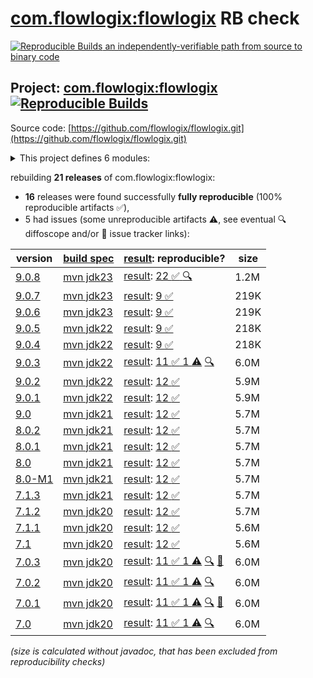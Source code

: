 [com.flowlogix:flowlogix](https://central.sonatype.com/artifact/com.flowlogix/flowlogix/versions) RB check
=======

[![Reproducible Builds](https://reproducible-builds.org/images/logos/rb.svg) an independently-verifiable path from source to binary code](https://reproducible-builds.org/)

## Project: [com.flowlogix:flowlogix](https://central.sonatype.com/artifact/com.flowlogix/flowlogix/versions) [![Reproducible Builds](https://img.shields.io/endpoint?url=https://raw.githubusercontent.com/jvm-repo-rebuild/reproducible-central/master/content/com/flowlogix/badge.json)](https://github.com/jvm-repo-rebuild/reproducible-central/blob/master/content/com/flowlogix/README.md)

Source code: [https://github.com/flowlogix/flowlogix.git](https://github.com/flowlogix/flowlogix.git)

<details><summary>This project defines 6 modules:</summary>

* [com.flowlogix:flowlogix](https://central.sonatype.com/artifact/com.flowlogix/flowlogix/overview)
* [com.flowlogix:flowlogix-bom](https://central.sonatype.com/artifact/com.flowlogix/flowlogix-bom/overview)
* [com.flowlogix:flowlogix-datamodel](https://central.sonatype.com/artifact/com.flowlogix/flowlogix-datamodel/overview)
* [com.flowlogix:flowlogix-jee](https://central.sonatype.com/artifact/com.flowlogix/flowlogix-jee/overview)
* [com.flowlogix:jakarta-ee](https://central.sonatype.com/artifact/com.flowlogix/jakarta-ee/overview)
* [com.flowlogix:jee-examples](https://central.sonatype.com/artifact/com.flowlogix/jee-examples/overview)
</details>

rebuilding **21 releases** of com.flowlogix:flowlogix:
- **16** releases were found successfully **fully reproducible** (100% reproducible artifacts :white_check_mark:),
- 5 had issues (some unreproducible artifacts :warning:, see eventual :mag: diffoscope and/or :memo: issue tracker links):

| version | [build spec](/BUILDSPEC.md) | [result](https://reproducible-builds.org/docs/jvm/): reproducible? | size |
| -- | --------- | ------ | -- |
| [9.0.8](https://central.sonatype.com/artifact/com.flowlogix/flowlogix/9.0.8/pom) | [mvn jdk23](flowlogix-9.0.8.buildspec) | [result](flowlogix-9.0.8.buildinfo): [22 :white_check_mark: ](flowlogix-9.0.8.buildcompare) [:mag:](flowlogix-9.0.8.diffoscope) | 1.2M |
| [9.0.7](https://central.sonatype.com/artifact/com.flowlogix/flowlogix/9.0.7/pom) | [mvn jdk23](flowlogix-9.0.7.buildspec) | [result](flowlogix-9.0.7.buildinfo): [9 :white_check_mark: ](flowlogix-9.0.7.buildcompare) | 219K |
| [9.0.6](https://central.sonatype.com/artifact/com.flowlogix/flowlogix/9.0.6/pom) | [mvn jdk23](flowlogix-9.0.6.buildspec) | [result](flowlogix-9.0.6.buildinfo): [9 :white_check_mark: ](flowlogix-9.0.6.buildcompare) | 219K |
| [9.0.5](https://central.sonatype.com/artifact/com.flowlogix/flowlogix/9.0.5/pom) | [mvn jdk22](flowlogix-9.0.5.buildspec) | [result](flowlogix-9.0.5.buildinfo): [9 :white_check_mark: ](flowlogix-9.0.5.buildcompare) | 218K |
| [9.0.4](https://central.sonatype.com/artifact/com.flowlogix/flowlogix/9.0.4/pom) | [mvn jdk22](flowlogix-9.0.4.buildspec) | [result](flowlogix-9.0.4.buildinfo): [9 :white_check_mark: ](flowlogix-9.0.4.buildcompare) | 218K |
| [9.0.3](https://central.sonatype.com/artifact/com.flowlogix/flowlogix/9.0.3/pom) | [mvn jdk22](flowlogix-9.0.3.buildspec) | [result](flowlogix-9.0.3.buildinfo): [11 :white_check_mark:  1 :warning:](flowlogix-9.0.3.buildcompare) [:mag:](flowlogix-9.0.3.diffoscope) | 6.0M |
| [9.0.2](https://central.sonatype.com/artifact/com.flowlogix/flowlogix/9.0.2/pom) | [mvn jdk22](flowlogix-9.0.2.buildspec) | [result](flowlogix-9.0.2.buildinfo): [12 :white_check_mark: ](flowlogix-9.0.2.buildcompare) | 5.9M |
| [9.0.1](https://central.sonatype.com/artifact/com.flowlogix/flowlogix/9.0.1/pom) | [mvn jdk22](flowlogix-9.0.1.buildspec) | [result](flowlogix-9.0.1.buildinfo): [12 :white_check_mark: ](flowlogix-9.0.1.buildcompare) | 5.9M |
| [9.0](https://central.sonatype.com/artifact/com.flowlogix/flowlogix/9.0/pom) | [mvn jdk21](flowlogix-9.0.buildspec) | [result](flowlogix-9.0.buildinfo): [12 :white_check_mark: ](flowlogix-9.0.buildcompare) | 5.7M |
| [8.0.2](https://central.sonatype.com/artifact/com.flowlogix/flowlogix/8.0.2/pom) | [mvn jdk21](flowlogix-8.0.2.buildspec) | [result](flowlogix-8.0.2.buildinfo): [12 :white_check_mark: ](flowlogix-8.0.2.buildcompare) | 5.7M |
| [8.0.1](https://central.sonatype.com/artifact/com.flowlogix/flowlogix/8.0.1/pom) | [mvn jdk21](flowlogix-8.0.1.buildspec) | [result](flowlogix-8.0.1.buildinfo): [12 :white_check_mark: ](flowlogix-8.0.1.buildcompare) | 5.7M |
| [8.0](https://central.sonatype.com/artifact/com.flowlogix/flowlogix/8.0/pom) | [mvn jdk21](flowlogix-8.0.buildspec) | [result](flowlogix-8.0.buildinfo): [12 :white_check_mark: ](flowlogix-8.0.buildcompare) | 5.7M |
| [8.0-M1](https://central.sonatype.com/artifact/com.flowlogix/flowlogix/8.0-M1/pom) | [mvn jdk21](flowlogix-8.0-M1.buildspec) | [result](flowlogix-8.0-M1.buildinfo): [12 :white_check_mark: ](flowlogix-8.0-M1.buildcompare) | 5.7M |
| [7.1.3](https://central.sonatype.com/artifact/com.flowlogix/flowlogix/7.1.3/pom) | [mvn jdk21](flowlogix-7.1.3.buildspec) | [result](flowlogix-7.1.3.buildinfo): [12 :white_check_mark: ](flowlogix-7.1.3.buildcompare) | 5.7M |
| [7.1.2](https://central.sonatype.com/artifact/com.flowlogix/flowlogix/7.1.2/pom) | [mvn jdk20](flowlogix-7.1.2.buildspec) | [result](flowlogix-7.1.2.buildinfo): [12 :white_check_mark: ](flowlogix-7.1.2.buildcompare) | 5.7M |
| [7.1.1](https://central.sonatype.com/artifact/com.flowlogix/flowlogix/7.1.1/pom) | [mvn jdk20](flowlogix-7.1.1.buildspec) | [result](flowlogix-7.1.1.buildinfo): [12 :white_check_mark: ](flowlogix-7.1.1.buildcompare) | 5.6M |
| [7.1](https://central.sonatype.com/artifact/com.flowlogix/flowlogix/7.1/pom) | [mvn jdk20](flowlogix-7.1.buildspec) | [result](flowlogix-7.1.buildinfo): [12 :white_check_mark: ](flowlogix-7.1.buildcompare) | 5.6M |
| [7.0.3](https://central.sonatype.com/artifact/com.flowlogix/flowlogix/7.0.3/pom) | [mvn jdk20](flowlogix-7.0.3.buildspec) | [result](flowlogix-7.0.3.buildinfo): [11 :white_check_mark:  1 :warning:](flowlogix-7.0.3.buildcompare) [:mag:](flowlogix-7.0.3.diffoscope) [:memo:](https://github.com/flowlogix/flowlogix/issues/525) | 6.0M |
| [7.0.2](https://central.sonatype.com/artifact/com.flowlogix/flowlogix/7.0.2/pom) | [mvn jdk20](flowlogix-7.0.2.buildspec) | [result](flowlogix-7.0.2.buildinfo): [11 :white_check_mark:  1 :warning:](flowlogix-7.0.2.buildcompare) [:mag:](flowlogix-7.0.2.diffoscope) | 6.0M |
| [7.0.1](https://central.sonatype.com/artifact/com.flowlogix/flowlogix/7.0.1/pom) | [mvn jdk20](flowlogix-7.0.1.buildspec) | [result](flowlogix-7.0.1.buildinfo): [11 :white_check_mark:  1 :warning:](flowlogix-7.0.1.buildcompare) [:mag:](flowlogix-7.0.1.diffoscope) [:memo:](https://github.com/flowlogix/flowlogix/pull/470) | 6.0M |
| [7.0](https://central.sonatype.com/artifact/com.flowlogix/flowlogix/7.0/pom) | [mvn jdk20](flowlogix-7.0.buildspec) | [result](flowlogix-7.0.buildinfo): [11 :white_check_mark:  1 :warning:](flowlogix-7.0.buildcompare) [:mag:](flowlogix-7.0.diffoscope) | 6.0M |

<i>(size is calculated without javadoc, that has been excluded from reproducibility checks)</i>
